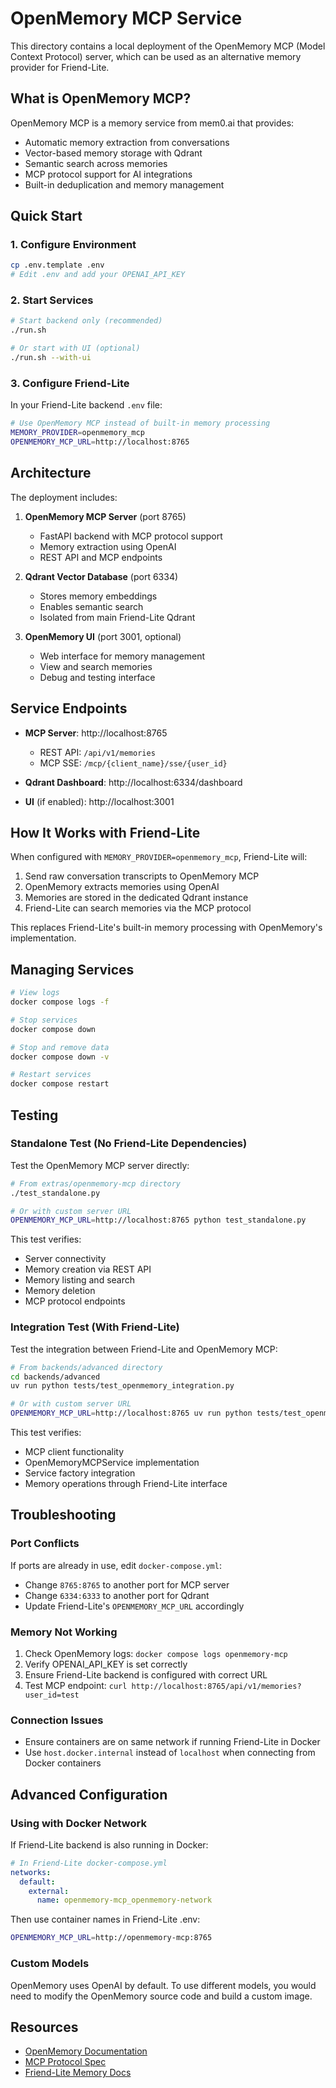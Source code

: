 # OpenMemory MCP Service

This directory contains a local deployment of the OpenMemory MCP (Model Context Protocol) server, which can be used as an alternative memory provider for Friend-Lite.

## What is OpenMemory MCP?

OpenMemory MCP is a memory service from mem0.ai that provides:
- Automatic memory extraction from conversations
- Vector-based memory storage with Qdrant
- Semantic search across memories
- MCP protocol support for AI integrations
- Built-in deduplication and memory management

## Quick Start

### 1. Configure Environment

```bash
cp .env.template .env
# Edit .env and add your OPENAI_API_KEY
```

### 2. Start Services

```bash
# Start backend only (recommended)
./run.sh

# Or start with UI (optional)
./run.sh --with-ui
```

### 3. Configure Friend-Lite

In your Friend-Lite backend `.env` file:

```bash
# Use OpenMemory MCP instead of built-in memory processing
MEMORY_PROVIDER=openmemory_mcp
OPENMEMORY_MCP_URL=http://localhost:8765
```

## Architecture

The deployment includes:

1. **OpenMemory MCP Server** (port 8765)
   - FastAPI backend with MCP protocol support
   - Memory extraction using OpenAI
   - REST API and MCP endpoints

2. **Qdrant Vector Database** (port 6334)
   - Stores memory embeddings
   - Enables semantic search
   - Isolated from main Friend-Lite Qdrant

3. **OpenMemory UI** (port 3001, optional)
   - Web interface for memory management
   - View and search memories
   - Debug and testing interface

## Service Endpoints

- **MCP Server**: http://localhost:8765
  - REST API: `/api/v1/memories`
  - MCP SSE: `/mcp/{client_name}/sse/{user_id}`
  
- **Qdrant Dashboard**: http://localhost:6334/dashboard

- **UI** (if enabled): http://localhost:3001

## How It Works with Friend-Lite

When configured with `MEMORY_PROVIDER=openmemory_mcp`, Friend-Lite will:

1. Send raw conversation transcripts to OpenMemory MCP
2. OpenMemory extracts memories using OpenAI
3. Memories are stored in the dedicated Qdrant instance
4. Friend-Lite can search memories via the MCP protocol

This replaces Friend-Lite's built-in memory processing with OpenMemory's implementation.

## Managing Services

```bash
# View logs
docker compose logs -f

# Stop services
docker compose down

# Stop and remove data
docker compose down -v

# Restart services
docker compose restart
```

## Testing

### Standalone Test (No Friend-Lite Dependencies)

Test the OpenMemory MCP server directly:

```bash
# From extras/openmemory-mcp directory
./test_standalone.py

# Or with custom server URL
OPENMEMORY_MCP_URL=http://localhost:8765 python test_standalone.py
```

This test verifies:
- Server connectivity
- Memory creation via REST API
- Memory listing and search
- Memory deletion
- MCP protocol endpoints

### Integration Test (With Friend-Lite)

Test the integration between Friend-Lite and OpenMemory MCP:

```bash
# From backends/advanced directory
cd backends/advanced
uv run python tests/test_openmemory_integration.py

# Or with custom server URL
OPENMEMORY_MCP_URL=http://localhost:8765 uv run python tests/test_openmemory_integration.py
```

This test verifies:
- MCP client functionality
- OpenMemoryMCPService implementation
- Service factory integration
- Memory operations through Friend-Lite interface

## Troubleshooting

### Port Conflicts

If ports are already in use, edit `docker-compose.yml`:
- Change `8765:8765` to another port for MCP server
- Change `6334:6333` to another port for Qdrant
- Update Friend-Lite's `OPENMEMORY_MCP_URL` accordingly

### Memory Not Working

1. Check OpenMemory logs: `docker compose logs openmemory-mcp`
2. Verify OPENAI_API_KEY is set correctly
3. Ensure Friend-Lite backend is configured with correct URL
4. Test MCP endpoint: `curl http://localhost:8765/api/v1/memories?user_id=test`

### Connection Issues

- Ensure containers are on same network if running Friend-Lite in Docker
- Use `host.docker.internal` instead of `localhost` when connecting from Docker containers

## Advanced Configuration

### Using with Docker Network

If Friend-Lite backend is also running in Docker:

```yaml
# In Friend-Lite docker-compose.yml
networks:
  default:
    external:
      name: openmemory-mcp_openmemory-network
```

Then use container names in Friend-Lite .env:
```bash
OPENMEMORY_MCP_URL=http://openmemory-mcp:8765
```

### Custom Models

OpenMemory uses OpenAI by default. To use different models, you would need to modify the OpenMemory source code and build a custom image.

## Resources

- [OpenMemory Documentation](https://docs.mem0.ai/open-memory/introduction)
- [MCP Protocol Spec](https://github.com/mem0ai/mem0/tree/main/openmemory)
- [Friend-Lite Memory Docs](../../backends/advanced/MEMORY_PROVIDERS.md)